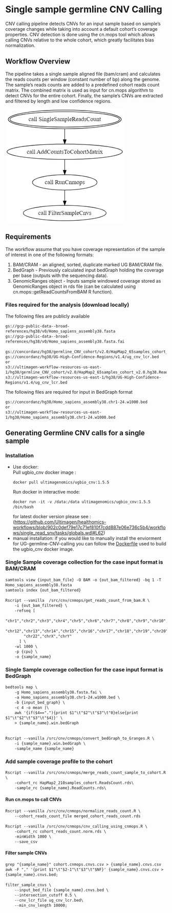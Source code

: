 # Single sample germline CNV Calling

CNV calling pipeline detects CNVs for an input sample based on sample’s coverage changes while taking into account a default cohort’s coverage properties. CNV detection is done using the cn.mops tool which allows calling CNVs relative to the whole cohort, which greatly facilitates bias normalization.

## Workflow Overview
The pipeline takes a single sample aligned file (bam/cram) and calculates the reads counts per window (constant number of bp) along the genome. 
The sample’s reads counts are added to a predefined cohort reads count matrix. 
The combined matrix is used as input for cn.mops algorithm to detect CNVs for the entire cohort. 
Finally, the sample’s CNVs are extracted and filtered by length and low confidence regions.

![Alt text](single-sample-germline-cnv-calling.png)

## Requirements

The workflow assume that you have coverage representation of the sample of interest in one of the following formats: 
1. BAM/CRAM - an aligned, sorted, duplicate marked UG BAM/CRAM file.
2. BedGraph - Previously calculated input bedGraph holding the coverage per base (outputs with the sequencing data).
3. GenomicRanges object - Inputs sample windowed coverage stored as GenomicRanges object in rds file (can be calculated using cn.mops::getReadCountsFromBAM R function).

### Files required for the analysis (download locally)
The following files are publicly available

    gs://gcp-public-data--broad-references/hg38/v0/Homo_sapiens_assembly38.fasta
    gs://gcp-public-data--broad-references/hg38/v0/Homo_sapiens_assembly38.fasta.fai
    
	gs://concordanz/hg38/germline_CNV_cohort/v2.0/HapMap2_65samples_cohort_v2.0.hg38.ReadsCount.rds
    gs://concordanz/hg38/UG-High-Confidence-Regions/v1.4/ug_cnv_lcr.bed
	or 
	s3://ultimagen-workflow-resources-us-east-1/hg38/germline_CNV_cohort/v2.0/HapMap2_65samples_cohort_v2.0.hg38.ReadsCount.rds
	s3://ultimagen-workflow-resources-us-east-1/hg38/UG-High-Confidence-Regions/v1.4/ug_cnv_lcr.bed

The following files are required for input in BedGraph format

    gs://concordanz/hg38/Homo_sapiens_assembly38.chr1-24.w1000.bed
	or 
	s3://ultimagen-workflow-resources-us-east-1/hg38/Homo_sapiens_assembly38.chr1-24.w1000.bed
	
## Generating Germline CNV calls for a single sample

### Installation 
* Use docker: <br>
	Pull ugbio_cnv docker image :
	```
	docker pull ultimagenomics/ugbio_cnv:1.5.5
	```
	Run docker in interactive mode: 
	```
	docker run -it -v /data:/data ultimagenomics/ugbio_cnv:1.5.5 /bin/bash
	```
	for latest docker version please see : (https://github.com/Ultimagen/healthomics-workflows/blob/902c0def79e17c71ef810f7cdd887e06e736c5b4/workflows/single_read_snv/tasks/globals.wdl#L62)<br>
* manual installation: 
if you would like to manually install the enviorment for UG-germline-CNV-calling you can follow the [Dockerfile](https://github.com/Ultimagen/ugbio-utils/blob/main/src/cnv/Dockerfile) used to build the ugbio_cnv docker image.

### Single Sample coverage collection for the case input format is BAM/CRAM
```
samtools view {input_bam_file} -O BAM -o {out_bam_filtered} -bq 1 -T Homo_sapiens_assembly38.fasta
samtools index {out_bam_filtered}

Rscript --vanilla  /src/cnv/cnmops/get_reads_count_from_bam.R \
	-i {out_bam_filtered} \
	-refseq [
		"chr1","chr2","chr3","chr4","chr5","chr6","chr7","chr8","chr9","chr10","chr11",\
		"chr12","chr13","chr14","chr15","chr16","chr17","chr18","chr19","chr20","chr21",\
		"chr22","chrX","chrY"
	  ] \
	-wl 1000 \
	-p {cpu} \
	-o {sample_name}
```

### Single Sample coverage collection for the case input format is BedGraph
```
bedtools map \
	-g Homo_sapiens_assembly38.fasta.fai \
	-a Homo_sapiens_assembly38.chr1-24.w1000.bed \
	-b {input_bed_graph} \
	-c 4 -o mean |\
	awk '{if($4=="."){print $1"\t"$2"\t"$3"\t"0}else{print $1"\t"$2"\t"$3"\t"$4}}' \
	> {sample_name}.win.bedGraph


Rscript --vanilla /src/cnv/cnmops/convert_bedGraph_to_Granges.R \
	-i {sample_name}.win.bedGraph \
	-sample_name {sample_name}
```

### Add sample coverage profile to the cohort
```
Rscript --vanilla /src/cnv/cnmops/merge_reads_count_sample_to_cohort.R \
	-cohort_rc HapMap2_210samples_cohort.ReadsCount.rds\
	-sample_rc {sample_name}.ReadCounts.rds\
```

#### Run cn.mops to call CNVs
```
Rscript --vanilla /src/cnv/cnmops/normalize_reads_count.R \
	--cohort_reads_count_file merged_cohort_reads_count.rds
	
Rscript --vanilla /src/cnv/cnmops/cnv_calling_using_cnmops.R \
	-cohort_rc cohort_reads_count.norm.rds \
	-minWidth 1000 \
	--save_csv
```

#### Filter sample CNVs
```
grep "{sample_name}" cohort.cnmops.cnvs.csv > {sample_name}.cnvs.csv
awk -F "," '{print $1"\t"$2-1"\t"$3"\t"$NF}' {sample_name}.cnvs.csv > {sample_name}.cnvs.bed;

filter_sample_cnvs \
	--input_bed_file {sample_name}.cnvs.bed \
	--intersection_cutoff 0.5 \
	--cnv_lcr_file ug_cnv_lcr.bed\
	--min_cnv_length 10000;
```
